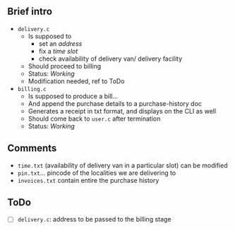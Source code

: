 ## Brief intro

* ```delivery.c```
  * Is supposed to 
      * set an <i>address</i>
      * fix a <i>time slot</i>
      * check availability of delivery van/ delivery facility
  * Should proceed to billing
  * Status: <i>Working</i>
  * Modification needed, ref to ToDo
* ```billing.c```
  * Is supposed to produce a bill...
  * And append the purchase details to a purchase-history doc
  * Generates a receipt in txt format, and displays on the CLI as well
  * Should come back to ```user.c``` after termination
  * Status: <i>Working</i>
## Comments

* ```time.txt``` (availability of delivery van in a particular slot) can be modified
* ```pin.txt```... pincode of the localities we are delivering to
* ```invoices.txt``` contain entire the purchase history

## ToDo

- [ ] ```delivery.c```: address to be passed to the billing stage
